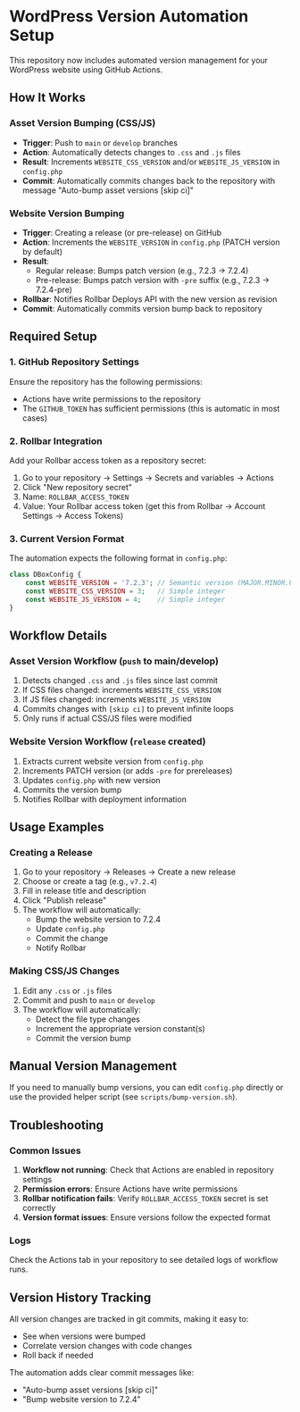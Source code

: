 # WordPress Version Automation Setup

This repository now includes automated version management for your WordPress website using GitHub Actions.

## How It Works

### Asset Version Bumping (CSS/JS)
- **Trigger**: Push to `main` or `develop` branches
- **Action**: Automatically detects changes to `.css` and `.js` files
- **Result**: Increments `WEBSITE_CSS_VERSION` and/or `WEBSITE_JS_VERSION` in `config.php`
- **Commit**: Automatically commits changes back to the repository with message "Auto-bump asset versions [skip ci]"

### Website Version Bumping
- **Trigger**: Creating a release (or pre-release) on GitHub
- **Action**: Increments the `WEBSITE_VERSION` in `config.php` (PATCH version by default)
- **Result**: 
  - Regular release: Bumps patch version (e.g., 7.2.3 → 7.2.4)
  - Pre-release: Bumps patch version with `-pre` suffix (e.g., 7.2.3 → 7.2.4-pre)
- **Rollbar**: Notifies Rollbar Deploys API with the new version as revision
- **Commit**: Automatically commits version bump back to repository

## Required Setup

### 1. GitHub Repository Settings
Ensure the repository has the following permissions:
- Actions have write permissions to the repository
- The `GITHUB_TOKEN` has sufficient permissions (this is automatic in most cases)

### 2. Rollbar Integration
Add your Rollbar access token as a repository secret:

1. Go to your repository → Settings → Secrets and variables → Actions
2. Click "New repository secret"
3. Name: `ROLLBAR_ACCESS_TOKEN`
4. Value: Your Rollbar access token (get this from Rollbar → Account Settings → Access Tokens)

### 3. Current Version Format
The automation expects the following format in `config.php`:
```php
class DBoxConfig {
    const WEBSITE_VERSION = '7.2.3'; // Semantic version (MAJOR.MINOR.PATCH)
    const WEBSITE_CSS_VERSION = 3;   // Simple integer
    const WEBSITE_JS_VERSION = 4;    // Simple integer
}
```

## Workflow Details

### Asset Version Workflow (`push` to main/develop)
1. Detects changed `.css` and `.js` files since last commit
2. If CSS files changed: increments `WEBSITE_CSS_VERSION`
3. If JS files changed: increments `WEBSITE_JS_VERSION`
4. Commits changes with `[skip ci]` to prevent infinite loops
5. Only runs if actual CSS/JS files were modified

### Website Version Workflow (`release` created)
1. Extracts current website version from `config.php`
2. Increments PATCH version (or adds `-pre` for prereleases)
3. Updates `config.php` with new version
4. Commits the version bump
5. Notifies Rollbar with deployment information

## Usage Examples

### Creating a Release
1. Go to your repository → Releases → Create a new release
2. Choose or create a tag (e.g., `v7.2.4`)
3. Fill in release title and description
4. Click "Publish release"
5. The workflow will automatically:
   - Bump the website version to 7.2.4
   - Update `config.php`
   - Commit the change
   - Notify Rollbar

### Making CSS/JS Changes
1. Edit any `.css` or `.js` files
2. Commit and push to `main` or `develop`
3. The workflow will automatically:
   - Detect the file type changes
   - Increment the appropriate version constant(s)
   - Commit the version bump

## Manual Version Management

If you need to manually bump versions, you can edit `config.php` directly or use the provided helper script (see `scripts/bump-version.sh`).

## Troubleshooting

### Common Issues
1. **Workflow not running**: Check that Actions are enabled in repository settings
2. **Permission errors**: Ensure Actions have write permissions
3. **Rollbar notification fails**: Verify `ROLLBAR_ACCESS_TOKEN` secret is set correctly
4. **Version format issues**: Ensure versions follow the expected format

### Logs
Check the Actions tab in your repository to see detailed logs of workflow runs.

## Version History Tracking
All version changes are tracked in git commits, making it easy to:
- See when versions were bumped
- Correlate version changes with code changes
- Roll back if needed

The automation adds clear commit messages like:
- "Auto-bump asset versions [skip ci]"
- "Bump website version to 7.2.4"